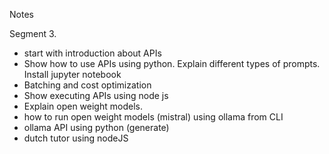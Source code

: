 Notes

Segment 3.

- start with introduction about APIs
- Show how to use APIs using python. Explain different types of prompts. Install jupyter notebook
- Batching and cost optimization
- Show executing APIs using node js
- Explain open weight models.
- how to run open weight models (mistral) using ollama from CLI
- ollama API using python (generate)
- dutch tutor using nodeJS
